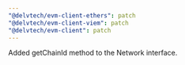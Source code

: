 ```yaml
---
"@delvtech/evm-client-ethers": patch
"@delvtech/evm-client-viem": patch
"@delvtech/evm-client": patch
---
```


Added getChainId method to the Network interface.
